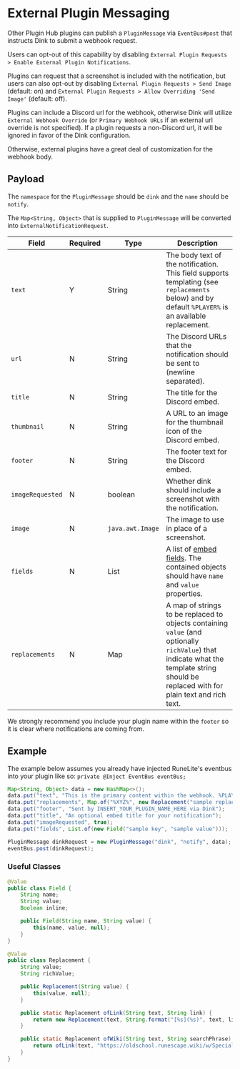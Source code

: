 # External Plugin Messaging

Other Plugin Hub plugins can publish a `PluginMessage` via `EventBus#post` that instructs Dink to submit a webhook request.

Users can opt-out of this capability by disabling `External Plugin Requests > Enable External Plugin Notifications`.

Plugins can request that a screenshot is included with the notification, but users can also opt-out by
disabling `External Plugin Requests > Send Image` (default: on) and `External Plugin Requests > Allow Overriding 'Send Image'` (default: off).

Plugins can include a Discord url for the webhook, otherwise Dink will utilize `External Webhook Override`
(or `Primary Webhook URLs` if an external url override is not specified).
If a plugin requests a non-Discord url, it will be ignored in favor of the Dink configuration.

Otherwise, external plugins have a great deal of customization for the webhook body.

## Payload

The `namespace` for the `PluginMessage` should be `dink` and the `name` should be `notify`.

The `Map<String, Object>` that is supplied to `PluginMessage` will be converted into `ExternalNotificationRequest`.

| Field            | Required | Type             | Description                                                                                                                                                                             |
| ---------------- | -------- | ---------------- | --------------------------------------------------------------------------------------------------------------------------------------------------------------------------------------- |
| `text`           | Y        | String           | The body text of the notification. This field supports templating (see `replacements` below) and by default `%PLAYER%` is an available replacement.                                     |
| `url`            | N        | String           | The Discord URLs that the notification should be sent to (newline separated).                                                                                                           |
| `title`          | N        | String           | The title for the Discord embed.                                                                                                                                                        |
| `thumbnail`      | N        | String           | A URL to an image for the thumbnail icon of the Discord embed.                                                                                                                          |
| `footer`         | N        | String           | The footer text for the Discord embed.                                                                                                                                                  |
| `imageRequested` | N        | boolean          | Whether dink should include a screenshot with the notification.                                                                                                                         |
| `image`          | N        | `java.awt.Image` | The image to use in place of a screenshot.                                                                                                                                              |
| `fields`         | N        | List             | A list of [embed fields](https://discord.com/developers/docs/resources/message#embed-object-embed-field-structure). The contained objects should have `name` and `value` properties.    |
| `replacements`   | N        | Map              | A map of strings to be replaced to objects containing `value` (and optionally `richValue`) that indicate what the template string should be replaced with for plain text and rich text. |

We strongly recommend you include your plugin name within the `footer` so it is clear where notifications are coming from.

## Example

The example below assumes you already have injected RuneLite's eventbus into your plugin like so: `private @Inject EventBus eventBus;`

```java
Map<String, Object> data = new HashMap<>();
data.put("text", "This is the primary content within the webhook. %PLAYER% will automatically be replaced with the player name and you can define your own template replacements like %XYZ%");
data.put("replacements", Map.of("%XYZ%", new Replacement("sample replacement")));
data.put("footer", "Sent by INSERT_YOUR_PLUGIN_NAME_HERE via Dink");
data.put("title", "An optional embed title for your notification");
data.put("imageRequested", true);
data.put("fields", List.of(new Field("sample key", "sample value")));

PluginMessage dinkRequest = new PluginMessage("dink", "notify", data);
eventBus.post(dinkRequest);
```

### Useful Classes

```java
@Value
public class Field {
    String name;
    String value;
    Boolean inline;

    public Field(String name, String value) {
        this(name, value, null);
    }
}
```

```java
@Value
public class Replacement {
    String value;
    String richValue;

    public Replacement(String value) {
        this(value, null);
    }

    public static Replacement ofLink(String text, String link) {
        return new Replacement(text, String.format("[%s](%s)", text, link));
    }

    public static Replacement ofWiki(String text, String searchPhrase) {
        return ofLink(text, "https://oldschool.runescape.wiki/w/Special:Search?search=" + UrlEscapers.urlPathSegmentEscaper().escape(searchPhrase));
    }
}
```
